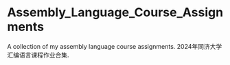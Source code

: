 # Assembly_Language_Course_Assignments
A collection of my assembly language course assignments. 2024年同济大学汇编语言课程作业合集.
